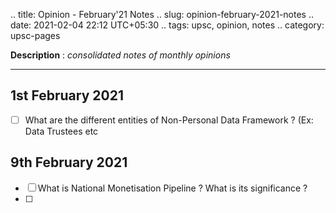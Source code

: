 .. title: Opinion - February'21 Notes
.. slug: opinion-february-2021-notes
.. date: 2021-02-04 22:12 UTC+05:30
.. tags: upsc, opinion, notes
.. category: upsc-pages

**Description** : *consolidated notes of monthly opinions*

***
<!-- TEASER_END -->


## 1st February 2021
- [ ] What are the different entities of Non-Personal Data Framework ? (Ex: Data Trustees etc

## 9th February 2021
- [ ] What is National Monetisation Pipeline ? What is its significance ? 
- [ ] 
